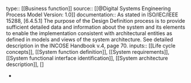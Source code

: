 type:: [[Business function]]
source:: [[@Digital Systems Engineering Process Model Version: 1.0]]
documentation:: As stated in ISO/IEC/IEEE 15288, [6.4.5.1] The purpose of the Design Definition process is to provide sufficient detailed data and information about the system and its elements to enable the implementation consistent with architectural entities as defined in models and views of the system architecture.  See detailed description in the INCOSE Handbook v.4, page 70.
inputs:: [[Life cycle concepts]], [[System function definition]], [[System requirements]], [[System functional interface identification]], [[System architecture description]], []

-
